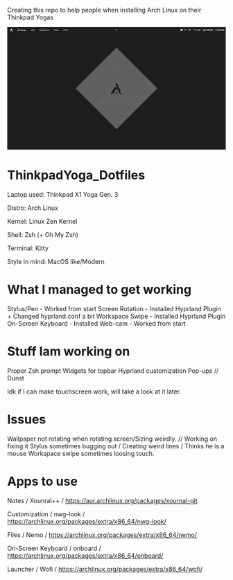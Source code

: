 Creating this repo to help people when installing Arch Linux on their Thinkpad Yogas

![alt text](https://github.com/Floya-dev/ThinkpadYoga_Dotfiles/blob/main/picture1.png)

# ThinkpadYoga_Dotfiles

Laptop used: Thinkpad X1 Yoga Gen. 3

Distro: Arch Linux

Kernel: Linux Zen Kernel

Shell: Zsh (+ Oh My Zsh)

Terminal: Kitty

Style in mind: MacOS like/Modern

# What I managed to get working
Stylus/Pen - Worked from start
Screen Rotation - Installed Hyprland Plugin + Changed hyprland.conf a bit
Workspace Swipe - Installed Hyprland Plugin
On-Screen Keyboard - Installed
Web-cam - Worked from start

# Stuff Iam working on
Proper Zsh prompt
Widgets for topbar
Hyprland customization
Pop-ups // Dunst

Idk if I can make touchscreen work, will take a look at it later.

# Issues
Wallpaper not rotating when rotating screen/Sizing weirdly. // Working on fixing it
Stylus sometimes bugging out / Creating weird lines / Thinks he is a mouse
Workspace swipe sometimes loosing touch.

# Apps to use
Notes / Xounral++ / https://aur.archlinux.org/packages/xournal-git

Customization / nwg-look / https://archlinux.org/packages/extra/x86_64/nwg-look/

Files / Nemo / https://archlinux.org/packages/extra/x86_64/nemo/

On-Screen Keyboard / onboard / https://archlinux.org/packages/extra/x86_64/onboard/

Launcher / Wofi / https://archlinux.org/packages/extra/x86_64/wofi/
